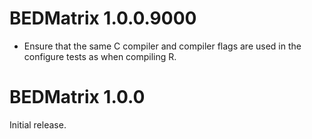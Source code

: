 # BEDMatrix 1.0.0.9000

* Ensure that the same C compiler and compiler flags are used in the configure
  tests as when compiling R.

# BEDMatrix 1.0.0

Initial release.
